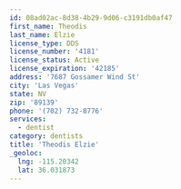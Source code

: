 ```yaml
---
id: 08ad02ac-8d38-4b29-9d06-c3191db0af47
first_name: Theodis
last_name: Elzie
license_type: DDS
license_number: '4181'
license_status: Active
license_expiration: '42185'
address: '7687 Gossamer Wind St'
city: 'Las Vegas'
state: NV
zip: '89139'
phone: '(702) 732-8776'
services:
  - dentist
category: dentists
title: 'Theodis Elzie'
_geoloc:
  lng: -115.20342
  lat: 36.031873
---
```

